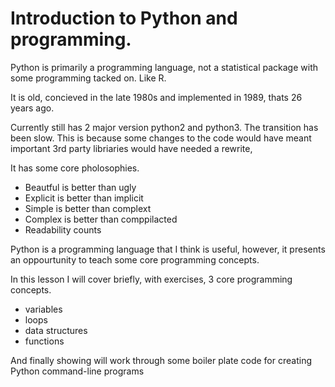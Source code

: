# Introduction to Python and programming.

Python is primarily a programming language, not a statistical package with some programming
tacked on. Like R.

It is old, concieved in the late 1980s and implemented in 1989, thats 26 years ago. 

Currently still has 2 major version python2 and python3. The transition has been slow. 
This is because some changes to the code would have meant important 3rd party libriaries would have needed a rewrite,

It has some core pholosophies.

- Beautful is better than ugly
- Explicit is better than implicit
- Simple is better than complext
- Complex is better than comppilacted
- Readability counts


Python is a programming language that I think is useful, however, it presents
an oppourtunity to teach some core programming concepts.

In this lesson I will cover briefly, with exercises, 3 core programming concepts.

- variables
- loops
- data structures
- functions 

And finally showing will work through some boiler plate code for creating Python command-line programs 
 

